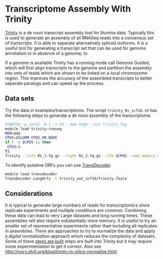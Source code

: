 # Transcriptome Assembly With Trinity

[Trinity](https://github.com/trinityrnaseq/trinityrnaseq/wiki) is a de
novo transcript assembly tool for Illumina data. Typically this is
used to generate an assembly of all RNASeq reads into a consensus set
of transcripts. It is able to separate alternatively spliced
isoforms. It is a useful tool for generating a transcript set that can
be used for genome annotation or in absence of a genome, to

If a genome is available Trinity has a running mode call Genome
Guided, which will first align transcripts to the genome and partition
the assembly into sets of reads which are shown to be linked on a
local chromosome region. This improves the accuracy of the assembled
transcripts to better separate paralogs and can speed up the process.

## Data sets

Try the data in examples/transcriptome. The script `trinity_Rs_scf10.sh` has the following steps to generate a de novo assembly of the transcriptome.

```bash
#SBATCH -p intel -N 1 -n 24 --mem 64gb --out trinity.log
module load trinity-rnaseq
MEM=64G
CPUS=$SLURM_CPUS_ON_NODE
if [ -z $CPUS ]; then
 CPUS=1
fi
Trinity --left Rs_1.fq.gz --right Rs_2.fq.gz --CPU $CPUS --max_memory $MEM --seqType fq --output trinity_out_scf10
```

To identify putative ORFs you can use [TransDecoder](https://github.com/TransDecoder/TransDecoder/wiki).

```BASH
module load transdecoder
TransDecoder.LongOrfs -t trinity_out_scf10/Trinity.fasta
```

## Considerations

It is typical to generate large numbers of reads for transcriptomics
since replicate experiments and multiple conditions are
common. Combining these data can lead to very Large datasets and long
running times. These assemblies will also require substantially more
memory. It is useful to try an smaller set of representative
experiments rather than including all replicates in assemblies. There
are approaches to try to normalize the data and apply a _digital
normalization_ approach which reduces the complexity of datasets. Some
of these [steps are built](https://github.com/trinityrnaseq/trinityrnaseq/wiki/Trinity-Insilico-Normalization) steps are built into Trinity but it may require some
experimentation to get it correct. Also see http://ivory.idyll.org/blog/trinity-in-silico-normalize.html.

